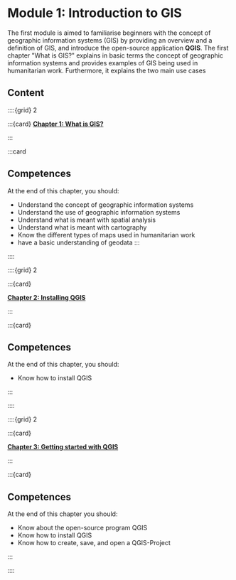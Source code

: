 # Module 1: Introduction to GIS

The first module is aimed to familiarise beginners with the concept of geographic information systems (GIS) by providing an overview and a definition of GIS, and introduce the open-source application __QGIS__. The first chapter "What is GIS?" explains in basic terms the concept of geographic information systems and provides examples of GIS being used in humanitarian work. Furthermore, it explains the two main use cases 

## Content

<!--| Chapter | Competences | Focus Group|
| :-------------------- | :----------------- |:----------------- |
|  | 
-->

::::{grid} 2

:::{card}
__[Chapter 1: What is GIS?](https://giscience.github.io/gis-training-resource-center/content/Modul_1/en_qgis_theorie.html)__


:::

:::card
## Competences

At the end of this chapter, you should:

- Understand the concept of geographic information systems
- Understand the use of geographic information systems
- Understand what is meant with spatial analysis
- Understand what is meant with cartography
- Know the different types of maps used in humanitarian work
- have a basic understanding of geodata
:::

::::

::::{grid} 2

:::{card}

__[Chapter 2: Installing QGIS](content\Modul_1\en_qgis_installation.md)__

:::

:::{card}
## Competences

At the end of this chapter, you should:

- Know how to install QGIS

:::

::::

::::{grid} 2

:::{card}

__[Chapter 3: Getting started with QGIS](content\Modul_1\en_qgis_start.md)__ 

:::

:::{card}
## Competences

At the end of this chapter you should:

- Know about the open-source program QGIS
- Know how to install QGIS
- Know how to create, save, and open a QGIS-Project

:::

::::